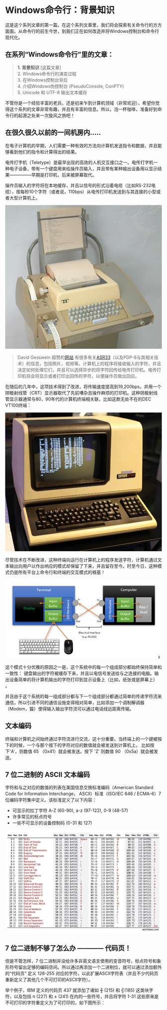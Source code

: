 Windows命令行：背景知识
======================

这是这个系列文章的第一篇。在这个系列文章里，我们将会探索有关命令行的方方面面。从命令行的前生今世，到我们正在如何改造并将Windows控制台和命令行现代化。

在系列“Windows命令行”里的文章：
---------------------------
> **1. 背景知识** [这篇文章]<br>
> 2. Windows命令行的演变过程<br>
> 3. 在Windows控制台背后<br>
> 4. 介绍Windows伪控制台 (PseudoConsole, ConPTY)<br>
> 5. Unicode 和 UTF-8 输出文本缓存<br>



不管你是一个经验丰富的老兵，还是初来乍到计算机领域（非常欢迎），希望你觉得这个系列的文章非常有趣，并且有丰富的信息。所以，泡一杯咖啡，准备好到命令行的起源之处来一次旋风之旅吧！

在很久很久以前的一间机房内.....
----------------------------------

在电子计算机的早期，人们需要一种有效的方法向计算机发送指令和数据，并且能够看到他们的指令和计算得出的结果。

电传打字机（Teletype）是最早出现的高效的人机交互接口之一。电传打字机一种电子设备，带有一个键盘用来给操作员输入，并且带有某种输出设备用以显示结果—————早期是打印机，后来被屏幕取代。

操作员输入的字符将在本地缓存，并且以信号的形式沿着电缆（比如RS-232电缆），按每秒10个字符（或者说，110bps）从电传打印机发送到与其连接的小型或者大型计算机上。

![command-line-backgrounder-teletype](https://github.com/kernelbin/Article-WindowsCommandLine-ZHCN/blob/master/command-line-backgrounder-teletype.jpg?raw=true)

> David Gesswein 超赞的[网站](https://www.pdp8.net/) 有很多有关[ASR33](https://www.pdp8.net/asr33/asr33.shtml)（以及PDP-8与其相关技术）的信息，包括照片，视频等。计算机上的程序将接收输入的字符，并且决定如何处理它们，并且可以选择异步的将字符回传给电传打印机。电传打印机将会将显示或者打印出回传的字符，以便操作员做出回应。

在随后的几年中，这项技术得到了改进，将传输速度提高到19,200bps，并用一个阴极射线管（CRT）显示器取代了先前嘈杂且操作麻烦的打印机。这种阴极射线管显示器通常与80，90年代的计算机终端相关联，比如这款无处不在的DEC VT100终端：

![command-line-backgrounder-vt100-terminal](https://github.com/kernelbin/Article-WindowsCommandLine-ZHCN/blob/master/command-line-backgrounder-vt100-terminal.jpg?raw=true)

尽管技术在不断改进，这种终端向运行在计算机上的程序发送字符，计算机通过文本输出向用户以作出响应的模式却保留了下来，并且留存至今。时至今日，这种模式仍是所有平台上命令行和终端的交互模式的根基！

![command-line-backgrounder-command-line-terminal](https://github.com/kernelbin/Article-WindowsCommandLine-ZHCN/blob/master/command-line-backgrounder-command-line-terminal.png?raw=true)

这个模式十分优雅的原因之一是，这个系统中的每一个组成部分都始终保持简单和一致性： 键盘输出的字符被缓存下来，并且以电信号发送给与之连接的电脑。输出设备简单的将计算机输出的字符打印到显示设备上（比如，纸张或是屏幕上） 。

并且由于这个系统的每一组成部分都与下一个组成部分都通过简单的传递字符流来通信，所以引进不同的通信设施变得相对简单，比如添加一个调制解调器（Modem，猫）使得输入输出字符流可以通过电话线远距离传输。

文本编码
--------

终端和计算机之间始终通过字符流进行交流，这十分重要。当终端上的一个键被按下的时候，一个与那个按下的字符对应的数值就会被发送到计算机上。 比如按下'A'，则数值 65 （0x41）就会被发送。按下 'Z' 则数值 90 （0x5a）就会被发送。

7 位二进制的 ASCII 文本编码
---------------------------
字符和与之对应的数值的列表在美国信息交换标准编码（American Standard Code for Information Interchange， ASCII）标准（ISO/IEC 646 / ECMA-6）7位编码字符集中定义。该标准定义了以下内容：
* 可显示的拉丁字符 A-Z (65-90), a-z (97-122), 0-9 (48-57)
* 许多常见的标点符号
* 一些不可显示的设备控制码 (0-31 和 127)

![command-line-backgrounder-ascii](https://github.com/kernelbin/Article-WindowsCommandLine-ZHCN/blob/master/command-line-backgrounder-ascii.png?raw=true)

7 位二进制不够了怎么办 ———— 代码页！
-----------------------------------
但是不管怎样，7 位二进制并没给许多非英文语言使用的变音符号，标点符号和象形符号留出足够的编码空间。所以通过再添加一个二进制位，就可以通过添加额外的“代码页” 定义 128-255 对应的字符，以此扩展ASCII字符表（并且不少代码页重新定义了其他几个不可打印的ASCII字符）。

举个例子，IBM 定义的代码页 437 就添加了诸如 ╫ (215) 和 ╣(185) 这类块字符，以及包括 π (227) 和 ± (241) 在内的一些符号，并且将字符 1-31 这些原来是不可打印的字符重定义为了可打印的，如下图所示：


